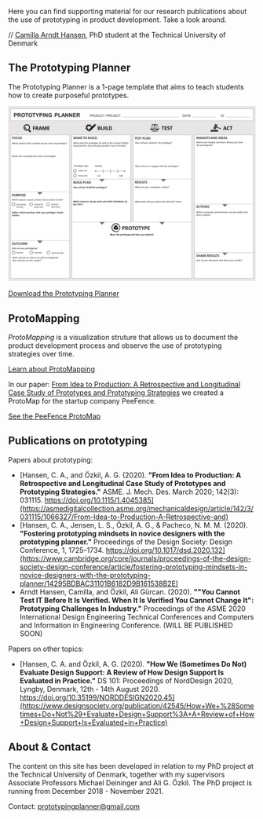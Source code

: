 Here you can find supporting material for our research publications about the use of prototyping in product development.
Take a look around.

// [Camilla Arndt Hansen](https://www.researchgate.net/profile/Camilla_Hansen25), PhD student at the Technical University of Denmark

## The Prototyping Planner

The Prototyping Planner is a 1-page template that aims to teach students how to create purposeful prototypes.

![Prototyping Planner V4](PrototypingPlannerV4.jpg)

<a href="prototypingplanner.github.io/pp.html">Download the Prototyping Planner</a>

## ProtoMapping

*ProtoMapping* is a visualization struture that allows us to document the product development process and observe the use of prototyping strategies over time.

<a href="prototypingplanner.github.io/protomapping.html">Learn about ProtoMapping</a>

In our paper: [From Idea to Production: A Retrospective and Longitudinal Case Study of Prototypes and Prototyping Strategies](https://asmedigitalcollection.asme.org/mechanicaldesign/article/142/3/031115/1066327/From-Idea-to-Production-A-Retrospective-and) we created a ProtoMap for the startup company PeeFence.

<a href="prototypingplanner.github.io/peefence.html">See the PeeFence ProtoMap</a>

## Publications on prototyping

Papers about prototyping:

- [Hansen, C. A., and Özkil, A. G. (2020). **"From Idea to Production: A Retrospective and Longitudinal Case Study of Prototypes and Prototyping Strategies."** ASME. J. Mech. Des. March 2020; 142(3): 031115. https://doi.org/10.1115/1.4045385](https://asmedigitalcollection.asme.org/mechanicaldesign/article/142/3/031115/1066327/From-Idea-to-Production-A-Retrospective-and)
- [Hansen, C. A., Jensen, L. S., Özkil, A. G., & Pacheco, N. M. M. (2020). **"Fostering prototyping mindsets in novice designers with the prototyping planner."** Proceedings of the Design Society: Design Conference, 1, 1725–1734. https://doi.org/10.1017/dsd.2020.132](https://www.cambridge.org/core/journals/proceedings-of-the-design-society-design-conference/article/fostering-prototyping-mindsets-in-novice-designers-with-the-prototyping-planner/14295BDBAC31101B6182D9B161538B2E)
- Arndt Hansen, Camilla, and Özkil, Ali Gürcan. (2020). **""You Cannot Test IT Before It Is Verified. When It Is Verified You Cannot Change It": Prototyping Challenges In Industry."** Proceedings of the ASME 2020 International Design Engineering Technical Conferences and Computers and Information in Engineering Conference. (WILL BE PUBLISHED SOON)

Papers on other topics:
- [Hansen, C. A. and Özkil, A. G. (2020). **"How We (Sometimes Do Not) Evaluate Design Support: A Review of How Design Support Is Evaluated in Practice."** DS 101: Proceedings of NordDesign 2020, Lyngby, Denmark, 12th - 14th August 2020. https://doi.org/10.35199/NORDDESIGN2020.45](https://www.designsociety.org/publication/42545/How+We+%28Sometimes+Do+Not%29+Evaluate+Design+Support%3A+A+Review+of+How+Design+Support+Is+Evaluated+in+Practice)



## About & Contact

The content on this site has been developed in relation to my PhD project at the Technical University of Denmark, together with my supervisors Associate Professors Michael Deininger and Ali G. Özkil. 
The PhD project is running from December 2018 - November 2021.

Contact: prototypingplanner@gmail.com

